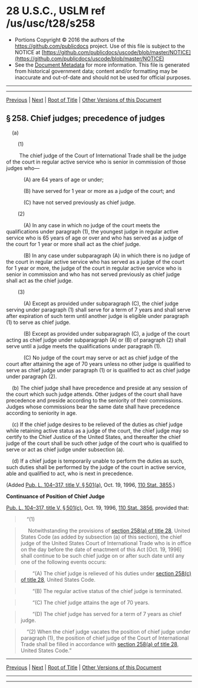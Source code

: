 ---
---

# 28 U.S.C., USLM ref /us/usc/t28/s258

* Portions Copyright © 2016 the authors of the https://github.com/publicdocs project.
  Use of this file is subject to the NOTICE at [https://github.com/publicdocs/uscode/blob/master/NOTICE](https://github.com/publicdocs/uscode/blob/master/NOTICE)
* See the [Document Metadata](././../../../../..//README.md) for more information.
  This file is generated from historical government data; content and/or formatting may be inaccurate and out-of-date and should not be used for official purposes.

----------
----------

[Previous](./../../../../..//us/usc/t28/ptI/ch11/m__us_usc_t28_s257.md) | [Next](./../../../../..//us/usc/t28/ptI/ch13/m__us_usc_t28_ptI_ch13.md) | [Root of Title](./../../../../../) | [Other Versions of this Document](https://publicdocs.github.io/go/links?ns=uslm&ref=%2Fus%2Fusc%2Ft28%2Fs258)

## § 258. Chief judges; precedence of judges

    (a)

        (1)

         The chief judge of the Court of International Trade shall be the judge of the court in regular active service who is senior in commission of those judges who—

            (A) are 64 years of age or under;

            (B) have served for 1 year or more as a judge of the court; and

            (C) have not served previously as chief judge.

        (2)

            (A) In any case in which no judge of the court meets the qualifications under paragraph (1), the youngest judge in regular active service who is 65 years of age or over and who has served as a judge of the court for 1 year or more shall act as the chief judge.

            (B) In any case under subparagraph (A) in which there is no judge of the court in regular active service who has served as a judge of the court for 1 year or more, the judge of the court in regular active service who is senior in commission and who has not served previously as chief judge shall act as the chief judge.

        (3)

            (A) Except as provided under subparagraph (C), the chief judge serving under paragraph (1) shall serve for a term of 7 years and shall serve after expiration of such term until another judge is eligible under paragraph (1) to serve as chief judge.

            (B) Except as provided under subparagraph (C), a judge of the court acting as chief judge under subparagraph (A) or (B) of paragraph (2) shall serve until a judge meets the qualifications under paragraph (1).

            (C) No judge of the court may serve or act as chief judge of the court after attaining the age of 70 years unless no other judge is qualified to serve as chief judge under paragraph (1) or is qualified to act as chief judge under paragraph (2).

    (b) The chief judge shall have precedence and preside at any session of the court which such judge attends. Other judges of the court shall have precedence and preside according to the seniority of their commissions. Judges whose commissions bear the same date shall have precedence according to seniority in age.

    (c) If the chief judge desires to be relieved of the duties as chief judge while retaining active status as a judge of the court, the chief judge may so certify to the Chief Justice of the United States, and thereafter the chief judge of the court shall be such other judge of the court who is qualified to serve or act as chief judge under subsection (a).

    (d) If a chief judge is temporarily unable to perform the duties as such, such duties shall be performed by the judge of the court in active service, able and qualified to act, who is next in precedence.

(Added [Pub. L. 104–317, title V, § 501(a)][/us/pl/104/317/s501/a], Oct. 19, 1996, [110 Stat. 3855][/us/stat/110/3855].)

 __Continuance of Position of Chief Judge__ 

[Pub. L. 104–317, title V, § 501(c)][/us/pl/104/317/s501/c], Oct. 19, 1996, [110 Stat. 3856][/us/stat/110/3856], provided that:

>     “(1)

>      Notwithstanding the provisions of [section 258(a) of title 28][/us/usc/t28/s258/a], United States Code (as added by subsection (a) of this section), the chief judge of the United States Court of International Trade who is in office on the day before the date of enactment of this Act \[Oct. 19, 1996\] shall continue to be such chief judge on or after such date until any one of the following events occurs:

>         “(A) The chief judge is relieved of his duties under [section 258(c) of title 28][/us/usc/t28/s258/c], United States Code.

>         “(B) The regular active status of the chief judge is terminated.

>         “(C) The chief judge attains the age of 70 years.

>         “(D) The chief judge has served for a term of 7 years as chief judge.

>     “(2) When the chief judge vacates the position of chief judge under paragraph (1), the position of chief judge of the Court of International Trade shall be filled in accordance with [section 258(a) of title 28][/us/usc/t28/s258/a], United States Code.”

----------

[Previous](./../../../../..//us/usc/t28/ptI/ch11/m__us_usc_t28_s257.md) | [Next](./../../../../..//us/usc/t28/ptI/ch13/m__us_usc_t28_ptI_ch13.md) | [Root of Title](./../../../../../) | [Other Versions of this Document](https://publicdocs.github.io/go/links?ns=uslm&ref=%2Fus%2Fusc%2Ft28%2Fs258)

----------
----------

[/us/pl/104/317/s501/a]: https://publicdocs.github.io/go/links?ns=uslm&ref=%2Fus%2Fpl%2F104%2F317%2Fs501%2Fa
[/us/stat/110/3855]: https://publicdocs.github.io/go/links?ns=uslm&ref=%2Fus%2Fstat%2F110%2F3855
[/us/pl/104/317/s501/c]: https://publicdocs.github.io/go/links?ns=uslm&ref=%2Fus%2Fpl%2F104%2F317%2Fs501%2Fc
[/us/stat/110/3856]: https://publicdocs.github.io/go/links?ns=uslm&ref=%2Fus%2Fstat%2F110%2F3856
[/us/usc/t28/s258/a]: https://publicdocs.github.io/go/links?ns=uslm&ref=%2Fus%2Fusc%2Ft28%2Fs258%2Fa
[/us/usc/t28/s258/c]: https://publicdocs.github.io/go/links?ns=uslm&ref=%2Fus%2Fusc%2Ft28%2Fs258%2Fc
[/us/usc/t28/s258/a]: https://publicdocs.github.io/go/links?ns=uslm&ref=%2Fus%2Fusc%2Ft28%2Fs258%2Fa


